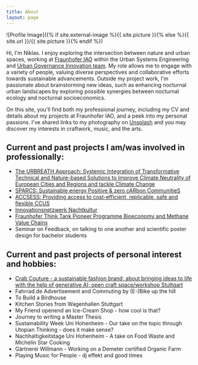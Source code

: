 ```yaml
---
title: About
layout: page
---
```

![Profile Image]({% if site.external-image %}{{ site.picture }}{% else %}{{ site.url }}/{{ site.picture }}{% endif %})

<p>Hi, I'm Niklas. I enjoy exploring the intersection between nature and urban spaces, working at <a href="https://unsplash.com/de/@neffler">Fraunhofer IAO</a> within the Urban Systems Engineering and <a href="https://unsplash.com/de/@neffler">Urban Governance Innovation team</a>. My role allows me to engage with a variety of people, valuing diverse perspectives and collaborative efforts towards sustainable advancements. Outside my project work, I'm passionate about brainstorming new ideas, such as enhancing nocturnal urban landscapes by exploring possible synergies between nocturnal ecology and nocturnal socioeconomics.</p>


<p>On this site, you'll find both my professional journey, including my CV and details about my projects at Fraunhofer IAO, and a peek into my personal passions. I've shared links to my photography on <a href="https://unsplash.com/de/@neffler">Unsplash</a> and you may discover my interests in craftwork, music, and the arts.</p>


<h2>Current and past projects I am/was involved in professionally:</h2>

<ul>
	<li><a href="https://nikefn.github.io//urbreath">The URBREATH Approach: Systemic Integration of Transformative Technical and Nature-based Solutions to Improve Climate Neutrality of European Cities and Regions and tackle Climate Change</a></li>
	<li><a href="https://nikefn.github.io//sparcs">SPARCS: Sustainable energy Positive & zero cARbon CommunitieS</a></li>
<li><a href="https://nikefn.github.io//accsess">ACCSESS: Providing access to cost-efficient, replicable, safe and flexible CCUS</a></li>
<li><a href="https://digitalakademie-bw.de/startschuss-innovationsnetzwerk-nachtkultur/">Innovationsnetzwerk Nachtkultur</a></li>
<li><a href="https://www.fraunhofer.de/de/forschung/fraunhofer-strategische-forschungsfelder/biooekonomie.html">Fraunhofer Think Tank Pioneer Programme Bioeconomy and Methane Value Chains</a></li>
<li>Seminar on Feedback, on talking to one another and scientific poster design for bachelor students</li>
</ul>

<h2>Current and past projects of personal interest and hobbies:</h2>

<ul>
	<li><a href="https://nikefn.github.io//crabcouture">Crab Couture - a sustainable fashion brand; about bringing ideas to life with the help of generative AI; open craft space/workshop Stuttgart</a></li>
	<li>Fahrrad.de Advertisement and Commuting by (E-)Bike up the hill</li>
	<li>To Build a Birdhouse</li>
	<li>Kitchen Stories from Wagenhallen Stuttgart</li>
	<li>My Friend openend an Ice-Cream Shop - how cool is that?</li>
	<li>Journey to writing a Master Thesis</li>
	<li>Sustainability Week Uni Hohenheim - Our take on the topic through Utopian Thinking - does it make sense?</li>
	<li>Nachhaltigkeitstage Uni Hohenheim - A take on Food Waste and Michelin Star Cooking</li>
	<li>Gärtnerei Willmann - Working on a Demeter certified Organic Farm</li>
	<li>Playing Music for People - dj effekt and good times</li>
</ul>
